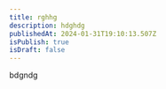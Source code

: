 ```yaml
---
title: rghhg
description: hdghdg
publishedAt: 2024-01-31T19:10:13.507Z
isPublish: true
isDraft: false
---
```

b﻿dgndg